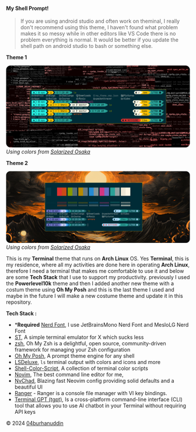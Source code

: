 #### **My Shell Prompt!**

> If you are using android studio and often work on theminal, I really don't recommend using this theme, I haven't found what problem makes it so messy while in other editors like VS Code there is no problem everything is normal. It would be better if you update the shell path on android studio to bash or something else.

**Theme 1**

![my terminal](/assets/theme-1.png)
*Using colors from [Solarized Osaka](https://github.com/craftzdog/solarized-osaka.nvim)*

**Theme 2**

![my terminal](/assets/theme-2.png)
*Using colors from [Solarized Osaka](https://github.com/craftzdog/solarized-osaka.nvim)*

This is my **Terminal** theme that runs on **Arch Linux** OS. Yes **Terminal**, this is my residence, where all my activities are done here in operating **Arch Linux**, therefore I need a terminal that makes me comfortable to use it and below are some **Tech Stack** that I use to support my productivity. previously I used the **Powerlevel10k** theme and then I added another new theme with a costum theme using **Oh My Posh** and this is the last theme I used and maybe in the future I will make a new costume theme and update it in this repository.

**Tech Stack :**
- ***Required** [Nerd Font](https://www.nerdfonts.com/#features), I use JetBrainsMono Nerd Font and MesloLG Nerd Font
- [ST](https://github.com/04burhanuddin/st), A simple terminal emulator for X which sucks less
- [zsh](https://ohmyz.sh/), Oh My Zsh is a delightful, open source, community-driven framework for managing your Zsh configuration
- [Oh My Posh](https://ohmyposh.dev/), A prompt theme engine for any shell
- [LSDeluxe](https://github.com/lsd-rs/lsd), `ls` terminal output with colors and icons and more
- [Shell-Color-Script](https://gitlab.com/dwt1/shell-color-scripts), A collection of terminal color scripts
- [Novim](https://neovim.io/), The best command line editor for me,
- [NvChad](https://nvchad.com/), Blazing fast Neovim config providing solid defaults and a beautiful UI
- [Ranger](https://github.com/ranger/ranger) - Ranger is a console file manager with VI key bindings.
- [Terminal GPT (tgpt)](https://github.com/aandrew-me/tgpt), Is a cross-platform command-line interface (CLI) tool that allows you to use AI chatbot in your Terminal without requiring API keys

© 2024 [04burhanuddin](https://github.com/04burhanuddin)
